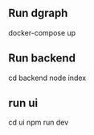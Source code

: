 ## Run dgraph

docker-compose up

## Run backend

cd backend
node index

## run ui

cd ui
npm run dev
